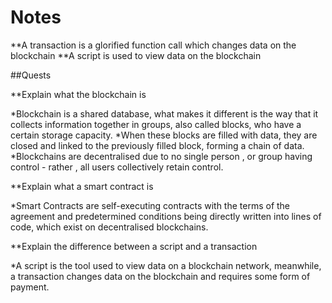 # Notes
**A transaction is a glorified function call which changes data on the blockchain
**A script is used to view data on the blockchain

##Quests

**Explain what the blockchain is

*Blockchain is a shared database, what makes it different is the way that it collects information together in groups, also called blocks, who have a certain storage capacity.
*When these blocks are filled with data, they are closed and linked to the previously filled block, forming a chain of data.
*Blockchains are decentralised due to no single person , or group having control - rather , all users collectively retain control.

**Explain what a smart contract is

*Smart Contracts are self-executing contracts with the terms of the agreement and predetermined conditions being directly written into lines of code, which exist on decentralised blockchains.

**Explain the difference between a script and a transaction

*A script is the tool used to view data on a blockchain network, meanwhile, a transaction changes data on the blockchain and requires some form of payment.
